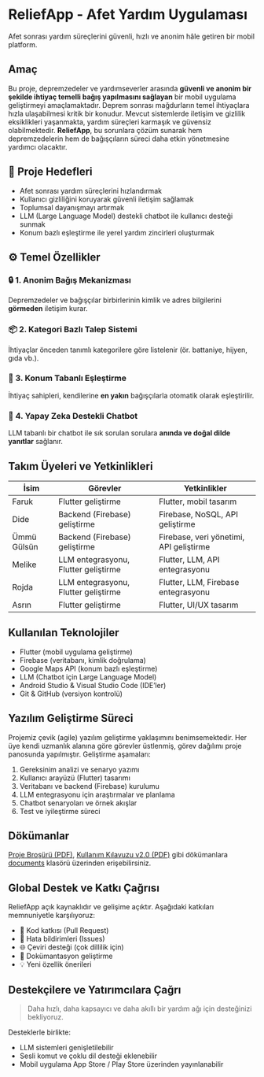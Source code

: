 # ReliefApp - Afet Yardım Uygulaması
Afet sonrası yardım süreçlerini güvenli, hızlı ve anonim hâle getiren bir mobil platform.


## Amaç
Bu proje, depremzedeler ve yardımseverler arasında **güvenli ve anonim bir şekilde ihtiyaç temelli bağış yapılmasını sağlayan** bir mobil uygulama geliştirmeyi amaçlamaktadır. Deprem sonrası mağdurların temel ihtiyaçlara hızla ulaşabilmesi kritik bir konudur. Mevcut sistemlerde iletişim ve gizlilik eksiklikleri yaşanmakta, yardım süreçleri karmaşık ve güvensiz olabilmektedir. **ReliefApp**, bu sorunlara çözüm sunarak hem depremzedelerin hem de bağışçıların süreci daha etkin yönetmesine yardımcı olacaktır.

## 📌 Proje Hedefleri

- Afet sonrası yardım süreçlerini hızlandırmak  
- Kullanıcı gizliliğini koruyarak güvenli iletişim sağlamak  
- Toplumsal dayanışmayı artırmak  
- LLM (Large Language Model) destekli chatbot ile kullanıcı desteği sunmak  
- Konum bazlı eşleştirme ile yerel yardım zincirleri oluşturmak


## ⚙️ Temel Özellikler

### 🔒 1. Anonim Bağış Mekanizması
Depremzedeler ve bağışçılar birbirlerinin kimlik ve adres bilgilerini **görmeden** iletişim kurar.

### 📦 2. Kategori Bazlı Talep Sistemi
İhtiyaçlar önceden tanımlı kategorilere göre listelenir (ör. battaniye, hijyen, gıda vb.).

### 📍 3. Konum Tabanlı Eşleştirme
İhtiyaç sahipleri, kendilerine **en yakın** bağışçılarla otomatik olarak eşleştirilir.

### 🤖 4. Yapay Zeka Destekli Chatbot
LLM tabanlı bir chatbot ile sık sorulan sorulara **anında ve doğal dilde yanıtlar** sağlanır.

## Takım Üyeleri ve Yetkinlikleri  
| İsim              | Görevler                                      | Yetkinlikler                                       |
|-------------------|-----------------------------------------------|----------------------------------------------------|
| Faruk             | Flutter geliştirme                             | Flutter, mobil tasarım                              |
| Dide              | Backend (Firebase) geliştirme                  | Firebase, NoSQL, API geliştirme                     |
| Ümmü Gülsün       | Backend (Firebase) geliştirme                  | Firebase, veri yönetimi, API geliştirme             |
| Melike             | LLM entegrasyonu, Flutter geliştirme           | Flutter, LLM, API entegrasyonu                 |
| Rojda            | LLM entegrasyonu, Flutter geliştirme           | Flutter, LLM, Firebase entegrasyonu                |
| Asrın             | Flutter geliştirme                             | Flutter, UI/UX tasarım                              |

## Kullanılan Teknolojiler  
- Flutter (mobil uygulama geliştirme)  
- Firebase (veritabanı, kimlik doğrulama)  
- Google Maps API (konum bazlı eşleştirme)  
- LLM (Chatbot için Large Language Model)  
- Android Studio & Visual Studio Code (IDE’ler)  
- Git & GitHub (versiyon kontrolü)  

## Yazılım Geliştirme Süreci  
Projemiz çevik (agile) yazılım geliştirme yaklaşımını benimsemektedir. Her üye kendi uzmanlık alanına göre görevler üstlenmiş, görev dağılımı proje panosunda yapılmıştır. Geliştirme aşamaları:

1. Gereksinim analizi ve senaryo yazımı
2. Kullanıcı arayüzü (Flutter) tasarımı
3. Veritabanı ve backend (Firebase) kurulumu
4. LLM entegrasyonu için araştırmalar ve planlama
5. Chatbot senaryoları ve örnek akışlar
6. Test ve iyileştirme süreci

## Dökümanlar
[Proje Broşürü (PDF)](./documents/reliefapp_brosur.pdf), [Kullanım Kılavuzu v2.0 (PDF)](./documents/kullanim_kilavuzu_v2.pdf) gibi dökümanlara [documents](documents) klasörü üzerinden erişebilirsiniz.

## Global Destek ve Katkı Çağrısı

ReliefApp açık kaynaklıdır ve gelişime açıktır. Aşağıdaki katkıları memnuniyetle karşılıyoruz:

- 🧩 Kod katkısı (Pull Request)
- 🐞 Hata bildirimleri (Issues)
- 🌐 Çeviri desteği (çok dillilik için)
- 📖 Dokümantasyon geliştirme
- 💡 Yeni özellik önerileri

## Destekçilere ve Yatırımcılara Çağrı

> Daha hızlı, daha kapsayıcı ve daha akıllı bir yardım ağı için desteğinizi bekliyoruz.

Desteklerle birlikte:
- LLM sistemleri genişletilebilir
- Sesli komut ve çoklu dil desteği eklenebilir
- Mobil uygulama App Store / Play Store üzerinden yayınlanabilir
